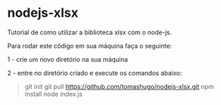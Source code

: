 # nodejs-xlsx

Tutorial de como utilizar a biblioteca xlsx com o node-js.

Para rodar este código em sua máquina faça o seguinte:

1 - crie um novo diretório na sua máquina

2 - entre no diretório criado e execute os comandos abaixo:

> git init
> git pull https://github.com/tomashugo/nodejs-xlsx.git
> npm install
> node index.js

